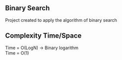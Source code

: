 ## Binary Search
Project created to apply the algorithm of binary search

## Complexity Time/Space
Time = O(LogN) -> Binary logarithm  
Time = O(1)
